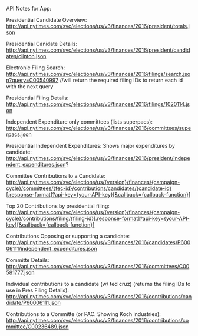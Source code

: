 API Notes for App:

Presidential Candidate Overview:
http://api.nytimes.com/svc/elections/us/v3/finances/2016/president/totals.json

Presidential Canidate Details:
http://api.nytimes.com/svc/elections/us/v3/finances/2016/president/candidates/clinton.json

Electronic Filing Search:
http://api.nytimes.com/svc/elections/us/v3/finances/2016/filings/search.json?query=C00540997
//will return the required filing IDs to return each id with the next query

Presidential Filing Details:
http://api.nytimes.com/svc/elections/us/v3/finances/2016/filings/1020114.json


Independent Expenditure only committees (lists superpacs):
http://api.nytimes.com/svc/elections/us/v3/finances/2016/committees/superpacs.json

Presidential Independent Expenditures: Shows major expenditures by candidate:
http://api.nytimes.com/svc/elections/us/v3/finances/2016/president/independent_expenditures.json?

Committee Contributions to a Candidate:
http://api.nytimes.com/svc/elections/us/{version}/finances/{campaign-cycle}/committees/{fec-id}/contributions/candidates/{candidate-id}[.response-format]?api-key={your-API-key}[&callback={callback-function}]

Top 20 Contributions by presidential filing:
http://api.nytimes.com/svc/elections/us/{version}/finances/{campaign-cycle}/contributions/filing/{filing-id}[.response-format]?api-key={your-API-key}[&callback={callback-function}]

Contributions Opposing or supporting a candidate:
http://api.nytimes.com/svc/elections/us/v3/finances/2016/candidates/P60006111/independent_expenditures.json

Committe Details:
http://api.nytimes.com/svc/elections/us/v3/finances/2016/committees/C00581777.json

Individual contributions to a candidate (w/ ted cruz) (returns the filing IDs to use in Pres Filing Details):
http://api.nytimes.com/svc/elections/us/v3/finances/2016/contributions/candidate/P60006111.json

Contributions to a Committe (or PAC. Showing Koch industries):
http://api.nytimes.com/svc/elections/us/v3/finances/2016/contributions/committee/C00236489.json

